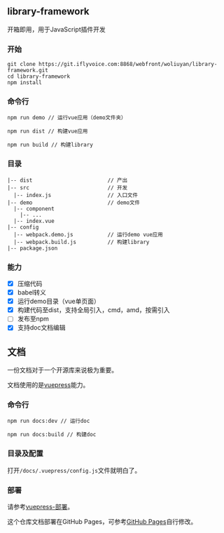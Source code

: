 ## library-framework

开箱即用，用于JavaScript插件开发

### 开始
```
git clone https://git.iflyvoice.com:8868/webfront/woliuyan/library-framework.git
cd library-framework
npm install
```

### 命令行
```
npm run demo // 运行vue应用（demo文件夹）
```
```
npm run dist // 构建vue应用
```
```
npm run build // 构建library
```

### 目录
```
|-- dist                        // 产出
|-- src                         // 开发
  |-- index.js                  // 入口文件
|-- demo                        // demo文件
  |-- component
    |-- ...
  |-- index.vue
|-- config
  |-- webpack.demo.js           // 运行demo vue应用
  |-- webpack.build.js          // 构建library
|-- package.json
```

### 能力
- [x] 压缩代码
- [x] babel转义
- [x] 运行demo目录（vue单页面）
- [x] 构建代码至dist，支持全局引入，cmd，amd，按需引入
- [ ] 发布至npm
- [x] 支持doc文档编辑

## 文档

一份文档对于一个开源库来说极为重要。

文档使用的是[vuepress](https://vuepress.vuejs.org/zh/guide/ "vuepress")能力。

### 命令行
```
npm run docs:dev // 运行doc
```
```
npm run docs:build // 构建doc
```

### 目录及配置
打开`/docs/.vuepress/config.js`文件就明白了。


### 部署
请参考[vuepress-部署](https://vuepress.vuejs.org/zh/guide/deploy.html#%E4%BA%91%E5%BC%80%E5%8F%91-cloudbase)。

这个仓库文档部署在GitHub Pages，可参考[GitHub Pages](https://vuepress.vuejs.org/zh/guide/deploy.html#github-pages)自行修改。